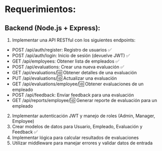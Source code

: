 # Requerimientos:
## Backend (Node.js + Express):
1. Implementar una API RESTful con los siguientes endpoints:
- POST /api/auth/register: Registro de usuarios ✅
- POST /api/auth/login: Inicio de sesión (devuelve JWT) ✅
- GET /api/employees: Obtener lista de empleados ✅
- POST /api/evaluations: Crear una nueva evaluación ✅
- GET /api/evaluations/:id: Obtener detalles de una evaluación 
- PUT /api/evaluations/:id: Actualizar una evaluación
- GET /api/evaluations/employee/:id: Obtener evaluaciones de un empleado
- POST /api/feedback: Enviar feedback para una evaluación
- GET /api/reports/employee/:id: Generar reporte de evaluación para un
empleado

2. Implementar autenticación JWT y manejo de roles (Admin, Manager, Employee)
3. Crear modelos de datos para Usuario, Empleado, Evaluación y Feedback ✅
4. Implementar lógica para calcular resultados de evaluaciones
5. Utilizar middleware para manejar errores y validar datos de entrada